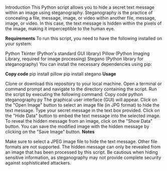 Introduction
This Python script allows you to hide a secret text message within an image using steganography. Steganography is the practice of concealing a file, message, image, or video within another file, message, image, or video. In this case, the text message is hidden within the pixels of the image, making it imperceptible to the human eye.

**Requirements**
To run this script, you need to have the following installed on your system:

Python
Tkinter (Python's standard GUI library)
Pillow (Python Imaging Library, required for image processing)
Stegano (Python library for steganography)
You can install the necessary dependencies using pip:

**Copy code**
 pip install pillow
 pip install stegano
**Usage**

Clone or download this repository to your local machine.
Open a terminal or command prompt and navigate to the directory containing the script.
Run the script by executing the following command:
Copy code
python steganography.py
The graphical user interface (GUI) will appear.
Click on the "Open Image" button to select an image file (in JPG format) to hide the text message.
Type your secret message in the text box provided.
Click on the "Hide Data" button to embed the text message into the selected image.
To reveal the hidden message from an image, click on the "Show Data" button.
You can save the modified image with the hidden message by clicking on the "Save Image" button.
**Notes**

Make sure to select a JPEG image file to hide the text message. Other file formats are not supported.
The hidden message can only be revealed from an image that has been processed by this script.
Be cautious when hiding sensitive information, as steganography may not provide complete security against sophisticated attackers.
